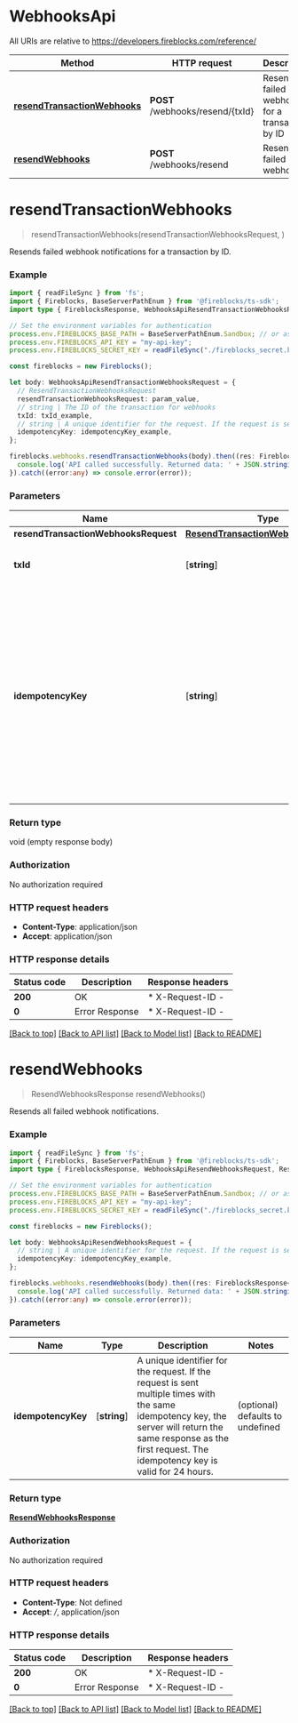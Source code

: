 # WebhooksApi

All URIs are relative to https://developers.fireblocks.com/reference/

Method | HTTP request | Description
------------- | ------------- | -------------
[**resendTransactionWebhooks**](#resendTransactionWebhooks) | **POST** /webhooks/resend/{txId} | Resend failed webhooks for a transaction by ID
[**resendWebhooks**](#resendWebhooks) | **POST** /webhooks/resend | Resend failed webhooks


# **resendTransactionWebhooks**
> resendTransactionWebhooks(resendTransactionWebhooksRequest, )

Resends failed webhook notifications for a transaction by ID.

### Example


```typescript
import { readFileSync } from 'fs';
import { Fireblocks, BaseServerPathEnum } from '@fireblocks/ts-sdk';
import type { FireblocksResponse, WebhooksApiResendTransactionWebhooksRequest } from '@fireblocks/ts-sdk';

// Set the environment variables for authentication
process.env.FIREBLOCKS_BASE_PATH = BaseServerPathEnum.Sandbox; // or assign directly to "https://sandbox-api.fireblocks.io/v1"
process.env.FIREBLOCKS_API_KEY = "my-api-key";
process.env.FIREBLOCKS_SECRET_KEY = readFileSync("./fireblocks_secret.key", "utf8").replace(/\\n/gm, "\n");

const fireblocks = new Fireblocks();

let body: WebhooksApiResendTransactionWebhooksRequest = {
  // ResendTransactionWebhooksRequest
  resendTransactionWebhooksRequest: param_value,
  // string | The ID of the transaction for webhooks
  txId: txId_example,
  // string | A unique identifier for the request. If the request is sent multiple times with the same idempotency key, the server will return the same response as the first request. The idempotency key is valid for 24 hours. (optional)
  idempotencyKey: idempotencyKey_example,
};

fireblocks.webhooks.resendTransactionWebhooks(body).then((res: FireblocksResponse<any>) => {
  console.log('API called successfully. Returned data: ' + JSON.stringify(res, null, 2));
}).catch((error:any) => console.error(error));
```


### Parameters

Name | Type | Description  | Notes
------------- | ------------- | ------------- | -------------
 **resendTransactionWebhooksRequest** | **[ResendTransactionWebhooksRequest](../models/ResendTransactionWebhooksRequest.md)**|  |
 **txId** | [**string**] | The ID of the transaction for webhooks | defaults to undefined
 **idempotencyKey** | [**string**] | A unique identifier for the request. If the request is sent multiple times with the same idempotency key, the server will return the same response as the first request. The idempotency key is valid for 24 hours. | (optional) defaults to undefined


### Return type

void (empty response body)

### Authorization

No authorization required

### HTTP request headers

 - **Content-Type**: application/json
 - **Accept**: application/json


### HTTP response details
| Status code | Description | Response headers |
|-------------|-------------|------------------|
**200** | OK |  * X-Request-ID -  <br>  |
**0** | Error Response |  * X-Request-ID -  <br>  |

[[Back to top]](#) [[Back to API list]](../../README.md#documentation-for-api-endpoints) [[Back to Model list]](../../README.md#documentation-for-models) [[Back to README]](../../README.md)

# **resendWebhooks**
> ResendWebhooksResponse resendWebhooks()

Resends all failed webhook notifications.

### Example


```typescript
import { readFileSync } from 'fs';
import { Fireblocks, BaseServerPathEnum } from '@fireblocks/ts-sdk';
import type { FireblocksResponse, WebhooksApiResendWebhooksRequest, ResendWebhooksResponse } from '@fireblocks/ts-sdk';

// Set the environment variables for authentication
process.env.FIREBLOCKS_BASE_PATH = BaseServerPathEnum.Sandbox; // or assign directly to "https://sandbox-api.fireblocks.io/v1"
process.env.FIREBLOCKS_API_KEY = "my-api-key";
process.env.FIREBLOCKS_SECRET_KEY = readFileSync("./fireblocks_secret.key", "utf8").replace(/\\n/gm, "\n");

const fireblocks = new Fireblocks();

let body: WebhooksApiResendWebhooksRequest = {
  // string | A unique identifier for the request. If the request is sent multiple times with the same idempotency key, the server will return the same response as the first request. The idempotency key is valid for 24 hours. (optional)
  idempotencyKey: idempotencyKey_example,
};

fireblocks.webhooks.resendWebhooks(body).then((res: FireblocksResponse<ResendWebhooksResponse>) => {
  console.log('API called successfully. Returned data: ' + JSON.stringify(res, null, 2));
}).catch((error:any) => console.error(error));
```


### Parameters

Name | Type | Description  | Notes
------------- | ------------- | ------------- | -------------
 **idempotencyKey** | [**string**] | A unique identifier for the request. If the request is sent multiple times with the same idempotency key, the server will return the same response as the first request. The idempotency key is valid for 24 hours. | (optional) defaults to undefined


### Return type

**[ResendWebhooksResponse](../models/ResendWebhooksResponse.md)**

### Authorization

No authorization required

### HTTP request headers

 - **Content-Type**: Not defined
 - **Accept**: */*, application/json


### HTTP response details
| Status code | Description | Response headers |
|-------------|-------------|------------------|
**200** | OK |  * X-Request-ID -  <br>  |
**0** | Error Response |  * X-Request-ID -  <br>  |

[[Back to top]](#) [[Back to API list]](../../README.md#documentation-for-api-endpoints) [[Back to Model list]](../../README.md#documentation-for-models) [[Back to README]](../../README.md)


